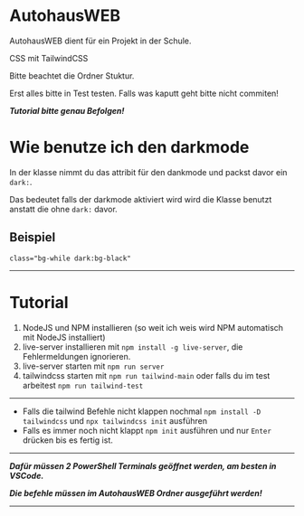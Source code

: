 # AutohausWEB

AutohausWEB dient für ein Projekt in der Schule.

CSS mit TailwindCSS

Bitte beachtet die Ordner Stuktur.

Erst alles bitte in Test testen.
Falls was kaputt geht bitte nicht commiten!

***Tutorial bitte genau Befolgen!***

# Wie benutze ich den darkmode

In der klasse nimmt du das attribit für den dankmode und packst davor ein ```dark:```.

Das bedeutet falls der darkmode aktiviert wird wird die Klasse benutzt anstatt die ohne ```dark:``` davor.

## Beispiel

```class="bg-while dark:bg-black"```
 
***
 
# Tutorial

1. NodeJS und NPM installieren (so weit ich weis wird NPM automatisch mit NodeJS installiert)
2. live-server installieren mit ```npm install -g live-server```, die Fehlermeldungen ignorieren.
3. live-server starten mit ```npm run server```
4. tailwindcss starten mit ```npm run tailwind-main``` oder falls du im test arbeitest ```npm run tailwind-test```

***

- Falls die tailwind Befehle nicht klappen nochmal ```npm install -D tailwindcss``` und ```npx tailwindcss init``` ausführen
- Falls es immer noch nicht klappt ```npm init``` ausführen und nur ```Enter``` drücken bis es fertig ist. 

***
***Dafür müssen 2 PowerShell Terminals geöffnet werden, am besten in VSCode.***

***Die befehle müssen im AutohausWEB Ordner ausgeführt werden!***
***
